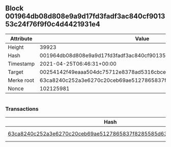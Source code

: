 ## Block 001964db08d808e9a9d17fd3fadf3ac840cf901353c24f76f9f0c4d4421931e4

Attribute | Value
--- | ---
Height | 39923
Hash | 001964db08d808e9a9d17fd3fadf3ac840cf901353c24f76f9f0c4d4421931e4
Timestamp | 2021-04-25T06:46:31+00:00
Target | 00254142f49eaaa504dc75712e8378ad5316cbcead634704b3734b6271167cc4
Merke root | 63ca8240c252a3e6270c20ceb69ae5127865837f8285585d63369361be30d024
Nonce | 102125981

```

```

### Transactions

Hash | Amount
--- | ---
[63ca8240c252a3e6270c20ceb69ae5127865837f8285585d63369361be30d024](63ca8240c252a3e6270c20ceb69ae5127865837f8285585d63369361be30d024.md) | 10.00000000 SKEPTI 
